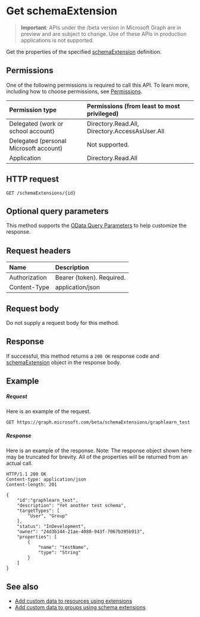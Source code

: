 # Get schemaExtension

> **Important**: APIs under the /beta version in Microsoft Graph are in preview and are subject to change. Use of these APIs in production applications is not supported.

Get the properties of the specified [schemaExtension](../resources/schemaextension.md) definition.

## Permissions
One of the following permissions is required to call this API. To learn more, including how to choose permissions, see [Permissions](../../../concepts/permissions_reference.md).


|Permission type      | Permissions (from least to most privileged)              | 
|:--------------------|:---------------------------------------------------------| 
|Delegated (work or school account) | Directory.Read.All, Directory.AccessAsUser.All    | 
|Delegated (personal Microsoft account) | Not supported.    | 
|Application | Directory.Read.All | 

## HTTP request
<!-- { "blockType": "ignored" } -->
```http
GET /schemaExtensions/{id}
```
## Optional query parameters
This method supports the [OData Query Parameters](http://developer.microsoft.com/en-us/graph/docs/overview/query_parameters) to help customize the response.

## Request headers
| Name      |Description|
|:----------|:----------|
| Authorization  | Bearer {token}. Required. |
| Content-Type   | application/json | 

## Request body
Do not supply a request body for this method.

## Response

If successful, this method returns a `200 OK` response code and [schemaExtension](../resources/schemaextension.md) object in the response body.
## Example
##### Request
Here is an example of the request.
<!-- {
  "blockType": "request",
  "name": "get_schemaextension"
}-->
```http
GET https://graph.microsoft.com/beta/schemaExtensions/graphlearn_test
```
##### Response
Here is an example of the response. Note: The response object shown here may be truncated for brevity. All of the properties will be returned from an actual call.
<!-- {
  "blockType": "response",
  "truncated": true,
  "@odata.type": "microsoft.graph.schemaExtension"
} -->
```http
HTTP/1.1 200 OK
Content-type: application/json
Content-length: 201

{
    "id":"graphlearn_test",
    "description": "Yet another test schema",
    "targetTypes": [
        "User", "Group"
    ],
    "status": "InDevelopment",
    "owner": "24d3b144-21ae-4080-943f-7067b395b913",
    "properties": [
        {
            "name": "testName",
            "type": "String"
        }
    ]
}
```

## See also

- [Add custom data to resources using extensions](../../../concepts/extensibility_overview.md)
- [Add custom data to groups using schema extensions](../../../concepts/extensibility_schema_groups.md)


<!-- uuid: 8fcb5dbc-d5aa-4681-8e31-b001d5168d79
2015-10-25 14:57:30 UTC -->
<!-- {
  "type": "#page.annotation",
  "description": "Get schemaExtension",
  "keywords": "",
  "section": "documentation",
  "tocPath": ""
}-->